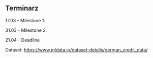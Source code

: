 ## Terminarz
17.03 - Milestone 1.  

31.03 - Milestone 2.  

21.04 - Deadline

Dataset:
https://www.mldata.io/dataset-details/german_credit_data/
